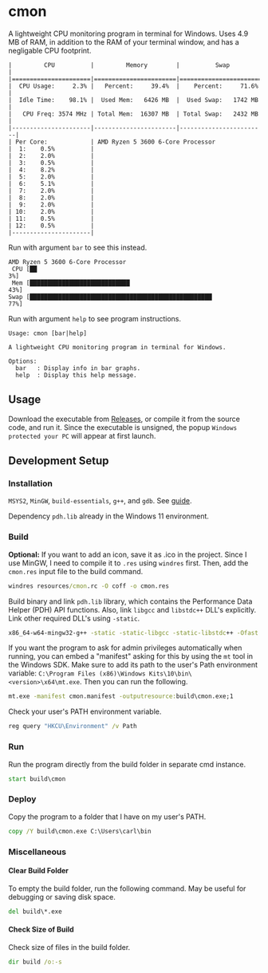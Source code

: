 # cmon

A lightweight CPU monitoring program in terminal for Windows. Uses 4.9 MB of RAM, in
addition to the RAM of your terminal window, and has a negligable CPU footprint.

```plaintext
|         CPU          |         Memory        |          Swap          |
|======================|=======================|========================|
|  CPU Usage:     2.3% |   Percent:     39.4%  |    Percent:     71.6%  |
|  Idle Time:    98.1% |  Used Mem:   6426 MB  |  Used Swap:   1742 MB  |
|   CPU Freq: 3574 MHz | Total Mem:  16307 MB  | Total Swap:   2432 MB  |
|----------------------|-----------------------|------------------------|
| Per Core:            | AMD Ryzen 5 3600 6-Core Processor
|  1:    0.5%          |
|  2:    2.0%          |
|  3:    0.5%          |
|  4:    8.2%          |
|  5:    2.0%          |
|  6:    5.1%          |
|  7:    2.0%          |
|  8:    2.0%          |
|  9:    2.0%          |
| 10:    2.0%          |
| 11:    0.5%          |
| 12:    0.5%          |
|----------------------|
```

Run with argument `bar` to see this instead.

```plaintext
AMD Ryzen 5 3600 6-Core Processor
 CPU [██                                                              3%]
 Mem [████████████████████████████                                   43%]
Swap [███████████████████████████████████████████████████            77%]
```

Run with argument `help` to see program instructions.

```plaintext
Usage: cmon [bar|help]

A lightweight CPU monitoring program in terminal for Windows.

Options:
  bar   : Display info in bar graphs.
  help  : Display this help message.
```

## Usage

Download the executable from
[Releases](https://github.com/carlbodin/cmon/releases/latest), or compile it from the
source code, and run it. Since the executable is unsigned, the popup
`Windows protected your PC` will appear at first launch.

## Development Setup

### Installation

`MSYS2`, `MinGW`, `build-essentials`, `g++`, and `gdb`. See
[guide](https://code.visualstudio.com/docs/cpp/config-mingw).

Dependency `pdh.lib` already in the Windows 11 environment.

### Build

**Optional:** If you want to add an icon, save it as .ico in the project. Since I use
MinGW, I need to compile it to `.res` using `windres` first. Then, add the `cmon.res`
input file to the build command.

```cmd
windres resources/cmon.rc -O coff -o cmon.res
```

Build binary and link `pdh.lib` library, which contains the Performance Data Helper
(PDH) API functions. Also, link `libgcc` and `libstdc++` DLL's explicitly. Link other
required DLL's using `-static`.

```cmd
x86_64-w64-mingw32-g++ -static -static-libgcc -static-libstdc++ -Ofast -o build/cmon.exe Main.cpp cmon.res -lpdh -lole32 -loleaut32 -lwbemuuid
```

If you want the program to ask for admin privileges automatically when running, you can
embed a "manifest" asking for this by using the `mt` tool in the Windows SDK. Make sure
to add its path to the user's Path environment variable:
`C:\Program Files (x86)\Windows Kits\10\bin\<version>\x64\mt.exe`. Then you can run the
following.

```cmd
mt.exe -manifest cmon.manifest -outputresource:build\cmon.exe;1
```

Check your user's PATH environment variable.

```cmd
reg query "HKCU\Environment" /v Path
```

### Run

Run the program directly from the build folder in separate cmd instance.

```cmd
start build\cmon
```

### Deploy

Copy the program to a folder that I have on my user's PATH.

```cmd
copy /Y build\cmon.exe C:\Users\carl\bin
```

### Miscellaneous

#### Clear Build Folder

To empty the build folder, run the following command. May be useful for debugging or
saving disk space.

```cmd
del build\*.exe
```

#### Check Size of Build

Check size of files in the build folder.

```cmd
dir build /o:-s
```
